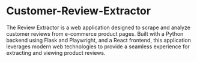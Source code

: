 # Customer-Review-Extractor
The Review Extractor is a web application designed to scrape and analyze customer reviews from e-commerce product pages. Built with a Python backend using Flask and Playwright, and a React frontend, this application leverages modern web technologies to provide a seamless experience for extracting and viewing product reviews.
